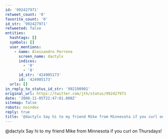 ```yaml
---
id: '992427971'
retweet_count: '0'
favorite_count: '0'
id_str: '992427971'
retweeted: false
entities:
  hashtags: []
  symbols: []
  user_mentions:
    - name: Alessandro Perrone
      screen_name: dactylx
      indices:
        - '0'
        - '8'
      id_str: '424905173'
      id: '424905173'
  urls: []
in_reply_to_status_id_str: '992190901'
original_url: https://twitter.com/jth/status/992427971
date: '2008-11-05T22:47:01.000Z'
sitemap: false
robots: noindex
reply: true
title: '@dactylx Say hi to my friend Mike from Minnesota if you curl on Thursdays!'
---
```


@dactylx Say hi to my friend Mike from Minnesota if you curl on Thursdays!